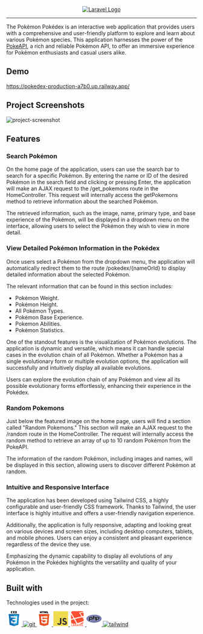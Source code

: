 <p align="center"><a href="https://pokedex-production-a7b0.up.railway.app/" target="_blank"><img src="https://pokedex-production-a7b0.up.railway.app/images/logo.png" width="400" alt="Laravel Logo"></a></p>
<hr>

The Pokémon Pokédex is an interactive web application that provides users with a comprehensive and user-friendly platform to explore and learn about various Pokémon species. This application harnesses the power of the [PokeAPI](https://pokeapi.co/), a rich and reliable Pokémon API, to offer an immersive experience for Pokémon enthusiasts and casual users alike.

## Demo

https://pokedex-production-a7b0.up.railway.app/

## Project Screenshots


<img src="https://i.ibb.co/4FsBPPv/Proyecto-nuevo-4.png" alt="project-screenshot"/>


## Features

### Search Pokémon

On the home page of the application, users can use the search bar to search for a specific Pokémon. By entering the name or ID of the desired Pokémon in the search field and clicking or pressing Enter, the application will make an AJAX request to the /get_pokemons route in the HomeController. This request will internally access the getPokemons method to retrieve information about the searched Pokémon.

The retrieved information, such as the image, name, primary type, and base experience of the Pokémon, will be displayed in a dropdown menu on the interface, allowing users to select the Pokémon they wish to view in more detail.

### View Detailed Pokémon Information in the Pokédex

Once users select a Pokémon from the dropdown menu, the application will automatically redirect them to the route /pokedex/{nameOrId} to display detailed information about the selected Pokémon.

The relevant information that can be found in this section includes:

* Pokémon Weight.
* Pokémon Height.
* All Pokémon Types.
* Pokémon Base Experience.
* Pokemon Abilities.
* Pokémon Statistics.

One of the standout features is the visualization of Pokémon evolutions. The application is dynamic and versatile, which means it can handle special cases in the evolution chain of all Pokémon. Whether a Pokémon has a single evolutionary form or multiple evolution options, the application will successfully and intuitively display all available evolutions.

Users can explore the evolution chain of any Pokémon and view all its possible evolutionary forms effortlessly, enhancing their experience in the Pokédex.

### Random Pokemons

Just below the featured image on the home page, users will find a section called "Random Pokemons." This section will make an AJAX request to the /random route in the HomeController. The request will internally access the random method to retrieve an array of up to 10 random Pokémon from the PokeAPI.

The information of the random Pokémon, including images and names, will be displayed in this section, allowing users to discover different Pokémon at random.

### Intuitive and Responsive Interface

The application has been developed using Tailwind CSS, a highly configurable and user-friendly CSS framework. Thanks to Tailwind, the user interface is highly intuitive and offers a user-friendly navigation experience.

Additionally, the application is fully responsive, adapting and looking great on various devices and screen sizes, including desktop computers, tablets, and mobile phones. Users can enjoy a consistent and pleasant experience regardless of the device they use.

Emphasizing the dynamic capability to display all evolutions of any Pokémon in the Pokédex highlights the versatility and quality of your application.

## Built with

Technologies used in the project:

<p align="left"> <a href="https://www.w3schools.com/css/" target="_blank" rel="noreferrer"> <img src="https://raw.githubusercontent.com/devicons/devicon/master/icons/css3/css3-original-wordmark.svg" alt="css3" width="40" height="40"/> </a> <a href="https://git-scm.com/" target="_blank" rel="noreferrer"> <img src="https://www.vectorlogo.zone/logos/git-scm/git-scm-icon.svg" alt="git" width="40" height="40"/> </a> <a href="https://www.w3.org/html/" target="_blank" rel="noreferrer"> <img src="https://raw.githubusercontent.com/devicons/devicon/master/icons/html5/html5-original-wordmark.svg" alt="html5" width="40" height="40"/> </a> <a href="https://developer.mozilla.org/en-US/docs/Web/JavaScript" target="_blank" rel="noreferrer"> <img src="https://raw.githubusercontent.com/devicons/devicon/master/icons/javascript/javascript-original.svg" alt="javascript" width="40" height="40"/> </a> <a href="https://laravel.com/" target="_blank" rel="noreferrer"> <img src="https://raw.githubusercontent.com/devicons/devicon/master/icons/laravel/laravel-plain-wordmark.svg" alt="laravel" width="40" height="40"/> </a> <a href="https://www.php.net" target="_blank" rel="noreferrer"> <img src="https://raw.githubusercontent.com/devicons/devicon/master/icons/php/php-original.svg" alt="php" width="40" height="40"/> </a> <a href="https://tailwindcss.com/" target="_blank" rel="noreferrer"> <img src="https://www.vectorlogo.zone/logos/tailwindcss/tailwindcss-icon.svg" alt="tailwind" width="40" height="40"/> </a> </p>

